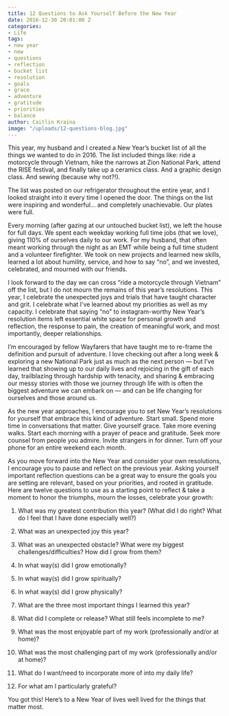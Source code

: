 ```yaml
---
title: 12 Questions to Ask Yourself Before the New Year
date: 2016-12-30 20:01:00 Z
categories:
- Life
tags:
- new year
- new
- questions
- reflection
- bucket list
- resolution
- goals
- grace
- adventure
- gratitude
- priorities
- balance
author: Caitlin Kraina
image: "/uploads/12-questions-blog.jpg"
---
```


This year, my husband and I created a New Year’s bucket list of all the things we wanted to do in 2016. The list included things like: ride a motorcycle through Vietnam, hike the narrows at Zion National Park, attend the RISE festival, and finally take up a ceramics class. And a graphic design class. And sewing (because why not?!).

The list was posted on our refrigerator throughout the entire year, and I looked straight into it every time I opened the door. The things on the list were inspiring and wonderful… and completely unachievable. Our plates were full.<!-- more -->

Every morning (after gazing at our untouched bucket list), we left the house for full days. We spent each weekday working full time jobs (that we love), giving 110% of ourselves daily to our work. For my husband, that often meant working through the night as an EMT while being a full time student and a volunteer firefighter. We took on new projects and learned new skills, learned a lot about humility, service, and how to say “no”, and we invested, celebrated, and mourned with our friends.  

I look forward to the day we can cross “ride a motorcycle through Vietnam” off the list, but I do not mourn the remains of this year’s resolutions. This year, I celebrate the unexpected joys and trials that have taught character and grit. I celebrate what I’ve learned about my priorities as well as my capacity. I celebrate that saying “no” to instagram-worthy New Year’s resolution items left essential white space for personal growth and reflection, the response to pain, the creation of meaningful work, and most importantly, deeper relationships. 

I’m encouraged by fellow Wayfarers that have taught me to re-frame the definition and pursuit of adventure. I love checking out after a long week & exploring a new National Park just as much as the next person — but I’ve learned that showing up to our daily lives and rejoicing in the gift of each day, trailblazing through hardship with tenacity, and sharing & embracing our messy stories with those we journey through life with is often the biggest adventure we can embark on — and can be life changing for ourselves and those around us.

As the new year approaches, I encourage you to set New Year’s resolutions for yourself that embrace this kind of adventure. Start small. Spend more time in conversations that matter. Give yourself grace. Take more evening walks. Start each morning with a prayer of peace and gratitude. Seek more counsel from people you admire. Invite strangers in for dinner. Turn off your phone for an entire weekend each month. 

As you move forward into the New Year and consider your own resolutions, I encourage you to pause and reflect on the previous year. Asking yourself important reflection questions can be a great way to ensure the goals you are setting are relevant, based on your priorities, and rooted in gratitude. Here are twelve questions to use as a starting point to reflect & take a moment to honor the triumphs, mourn the losses, celebrate your growth:

1. What was my greatest contribution this year?
(What did I do right? What do I feel that I have done especially well?)

2. What was an unexpected joy this year?

3. What was an unexpected obstacle? What were my biggest challenges/difficulties? How did I grow from them? 

4. In what way(s) did I grow emotionally?

5. In what way(s) did I grow spiritually?

6. In what way(s) did I grow physically?

7. What are the three most important things I learned this year?

8. What did I complete or release? What still feels incomplete to me?

9. What was the most enjoyable part of my work (professionally and/or at home)?

10. What was the most challenging part of my work (professionally and/or at home)?

11. What do I want/need to incorporate more of into my daily life? 

12. For what am I particularly grateful?


You got this! Here’s to a New Year of lives well lived for the things that matter most. 
